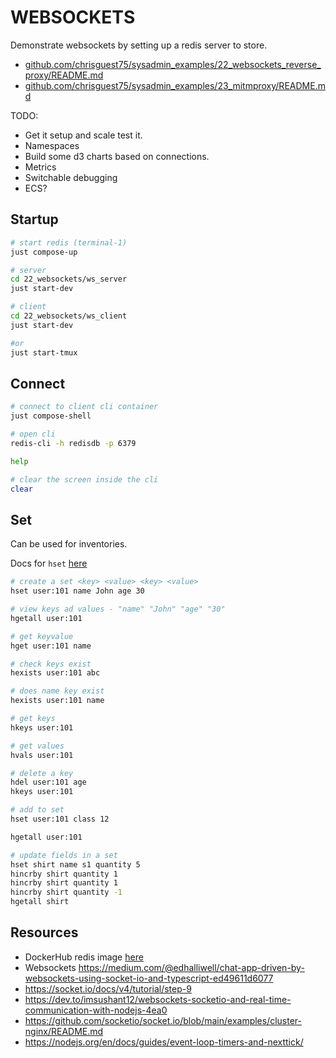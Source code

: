 # WEBSOCKETS

Demonstrate websockets by setting up a redis server to store.

* [github.com/chrisguest75/sysadmin_examples/22_websockets_reverse_proxy/README.md](https://github.com/chrisguest75/sysadmin_examples/blob/master/22_websockets_reverse_proxy/README.md)
* [github.com/chrisguest75/sysadmin_examples/23_mitmproxy/README.md](https://github.com/chrisguest75/sysadmin_examples/blob/master/23_mitmproxy/README.md)

TODO:

* Get it setup and scale test it.
* Namespaces
* Build some d3 charts based on connections.
* Metrics
* Switchable debugging
* ECS?

## Startup

```sh
# start redis (terminal-1)
just compose-up

# server
cd 22_websockets/ws_server  
just start-dev

# client
cd 22_websockets/ws_client
just start-dev

#or
just start-tmux 
```

## Connect

```sh
# connect to client cli container
just compose-shell

# open cli
redis-cli -h redisdb -p 6379

help

# clear the screen inside the cli
clear
```

## Set

Can be used for inventories.  

Docs for `hset` [here](https://redis.io/commands/hset)  

```sh
# create a set <key> <value> <key> <value>
hset user:101 name John age 30

# view keys ad values - "name" "John" "age" "30"
hgetall user:101

# get keyvalue 
hget user:101 name

# check keys exist
hexists user:101 abc

# does name key exist
hexists user:101 name

# get keys
hkeys user:101

# get values
hvals user:101

# delete a key
hdel user:101 age
hkeys user:101

# add to set
hset user:101 class 12

hgetall user:101
```

```sh
# update fields in a set
hset shirt name s1 quantity 5
hincrby shirt quantity 1
hincrby shirt quantity 1
hincrby shirt quantity -1
hgetall shirt
```

## Resources

* DockerHub redis image [here](https://hub.docker.com/_/redis?tab=description)
* Websockets https://medium.com/@edhalliwell/chat-app-driven-by-websockets-using-socket-io-and-typescript-ed49611d6077
* https://socket.io/docs/v4/tutorial/step-9
* https://dev.to/imsushant12/websockets-socketio-and-real-time-communication-with-nodejs-4ea0
* https://github.com/socketio/socket.io/blob/main/examples/cluster-nginx/README.md
* https://nodejs.org/en/docs/guides/event-loop-timers-and-nexttick/